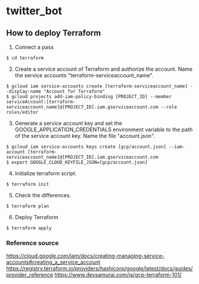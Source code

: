 # twitter_bot

## How to deploy Terraform
1. Connect a pass
```
$ cd terraform
```
2. Create a service account of Terraform and authorize the account. Name the service accounts "terraform-serviceaccount_name".
```
$ gcloud iam service-accounts create [terraform-serviceaccount_name] --display-name "Account for Terraform"
$ gcloud projects add-iam-policy-binding [PROJECT_ID] --member serviceAccount:[terraform-serviceaccount_name]@[PROJECT_ID].iam.gserviceaccount.com --role roles/editor
```
3. Generate a service account key and set the GOOGLE_APPLICATION_CREDENTIALS environment variable to the path of the service account key. Name the file "account.json".
```
$ gcloud iam service-accounts keys create [gcp/account.json] --iam-account [terraform-serviceaccount_name]@[PROJECT_ID].iam.gserviceaccount.com
$ export GOOGLE_CLOUD_KEYFILE_JSON=[gcp/account.json]
```
4. Initialize terraform script.
```
$ terraform init
```
5. Check the differences.
```
$ terraform plan
```
6. Deploy Terraform
```
$ terraform apply
```

### Reference source
https://cloud.google.com/iam/docs/creating-managing-service-accounts#creating_a_service_account
https://registry.terraform.io/providers/hashicorp/google/latest/docs/guides/provider_reference
https://www.devsamurai.com/ja/gcp-terraform-101/
